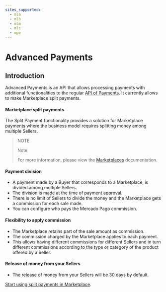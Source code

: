 ```yaml
---
sites_supported:
  - mla
  - mlb
  - mlm
  - mlc
  - mpe
---
```


# Advanced Payments
## Introduction

Advanced Payments is an API that allows processing payments with additional functionalities to the regular [API of Payments](https://www.mercadopago.com.br/developers/en/guides/payments/api/introduction/). It currently allows to make Marketplace split payments.

#### Marketplace split payments

The Split Payment functionality provides a solution for Marketplace payments where the business model requires splitting money among multiple Sellers.

> NOTE
>
> Note
>
> For more information, please view the [Marketplaces](https://www.mercadopago.com.br/developers/en/guides/marketplace/api/introduction/) documentation.

#### Payment division

* A payment made by a Buyer that corresponds to a Marketplace, is divided among multiple Sellers.
* The division is made at the time of payment approval.
* There is no limit of Sellers to divide the money and the Marketplace gets a commission for each sale made.
* You can configure who pays the Mercado Pago commission.

#### Flexibility to apply commission

* The Marketplace retains part of the sale amount as commission.
* The commission charged by the Marketplace applies to each payment.
* This allows having different commissions for different Sellers and in turn different commissions according to the type or category of the product offered by a Seller.

#### Release of money from your Sellers

* The release of money from your Sellers will be 30 days by default.

[Start using split payments in Marketplace](https://www.mercadopago.com.br/developers/en/guides/marketplace/advanced-payments/receive-split-payments/).